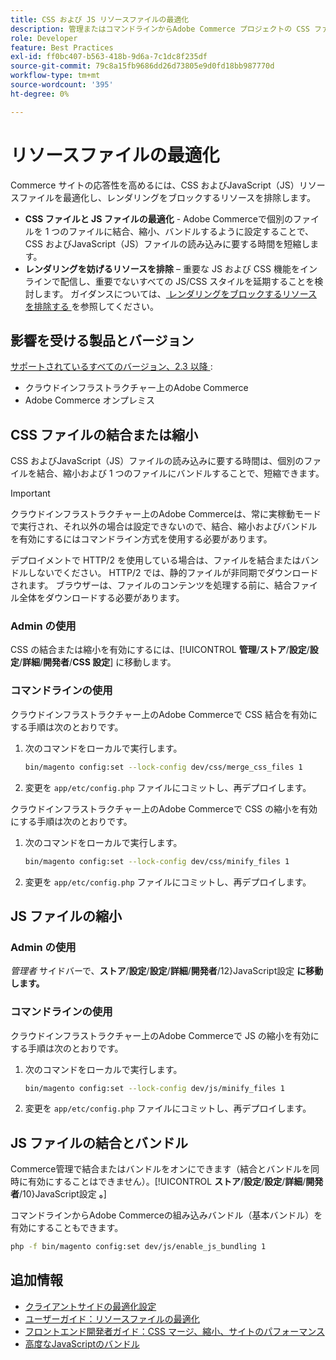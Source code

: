 ```yaml
---
title: CSS および JS リソースファイルの最適化
description: 管理またはコマンドラインからAdobe Commerce プロジェクトの CSS ファイルとJavaScript（JS）ファイルを結合して縮小する方法を説明します。
role: Developer
feature: Best Practices
exl-id: ff0bc407-b563-418b-9d6a-7c1dc8f235df
source-git-commit: 79c8a15fb9686dd26d73805e9d0fd18bb987770d
workflow-type: tm+mt
source-wordcount: '395'
ht-degree: 0%

---
```


# リソースファイルの最適化

Commerce サイトの応答性を高めるには、CSS およびJavaScript（JS）リソースファイルを最適化し、レンダリングをブロックするリソースを排除します。

- **CSS ファイルと JS ファイルの最適化** - Adobe Commerceで個別のファイルを 1 つのファイルに結合、縮小、バンドルするように設定することで、CSS およびJavaScript（JS）ファイルの読み込みに要する時間を短縮します。
- **レンダリングを妨げるリソースを排除** – 重要な JS および CSS 機能をインラインで配信し、重要でないすべての JS/CSS スタイルを延期することを検討します。 ガイダンスについては、[ レンダリングをブロックするリソースを排除する ](https://web.dev/render-blocking-resources/) を参照してください。

## 影響を受ける製品とバージョン

[ サポートされているすべてのバージョン、2.3 以降 ](../../../release/versions.md):

- クラウドインフラストラクチャー上のAdobe Commerce
- Adobe Commerce オンプレミス

## CSS ファイルの結合または縮小

CSS およびJavaScript（JS）ファイルの読み込みに要する時間は、個別のファイルを結合、縮小および 1 つのファイルにバンドルすることで、短縮できます。

>[!IMPORTANT]
>
>クラウドインフラストラクチャー上のAdobe Commerceは、常に実稼動モードで実行され、それ以外の場合は設定できないので、結合、縮小およびバンドルを有効にするにはコマンドライン方式を使用する必要があります。

デプロイメントで HTTP/2 を使用している場合は、ファイルを結合またはバンドルしないでください。 HTTP/2 では、静的ファイルが非同期でダウンロードされます。 ブラウザーは、ファイルのコンテンツを処理する前に、結合ファイル全体をダウンロードする必要があります。

### Admin の使用

CSS の結合または縮小を有効にするには、[!UICONTROL **管理**/**ストア**/**設定**/**設定**/**詳細**/**開発者**/**CSS 設定**] に移動します。

### コマンドラインの使用

クラウドインフラストラクチャー上のAdobe Commerceで CSS 結合を有効にする手順は次のとおりです。

1. 次のコマンドをローカルで実行します。

   ```bash
   bin/magento config:set --lock-config dev/css/merge_css_files 1
   ```

1. 変更を `app/etc/config.php` ファイルにコミットし、再デプロイします。

クラウドインフラストラクチャー上のAdobe Commerceで CSS の縮小を有効にする手順は次のとおりです。

1. 次のコマンドをローカルで実行します。

   ```bash
   bin/magento config:set --lock-config dev/css/minify_files 1
   ```

1. 変更を `app/etc/config.php` ファイルにコミットし、再デプロイします。

## JS ファイルの縮小

### Admin の使用

*管理者* サイドバーで、**ストア**/**設定**/**設定**/**詳細**/**開発者**/12&rbrace;JavaScript設定 **に移動します。**

### コマンドラインの使用

クラウドインフラストラクチャー上のAdobe Commerceで JS の縮小を有効にする手順は次のとおりです。

1. 次のコマンドをローカルで実行します。

   ```bash
   bin/magento config:set --lock-config dev/js/minify_files 1
   ```

1. 変更を `app/etc/config.php` ファイルにコミットし、再デプロイします。

## JS ファイルの結合とバンドル

Commerce管理で結合またはバンドルをオンにできます（結合とバンドルを同時に有効にすることはできません）。[!UICONTROL **ストア**/**設定**/**設定**/**詳細**/**開発者**/10&rbrace;JavaScript設定 **。**]

コマンドラインからAdobe Commerceの組み込みバンドル（基本バンドル）を有効にすることもできます。

```bash
php -f bin/magento config:set dev/js/enable_js_bundling 1
```

## 追加情報

- [クライアントサイドの最適化設定](../../../performance/configuration.md#client-side-optimization-settings)
- [ ユーザーガイド：リソースファイルの最適化 ](https://experienceleague.adobe.com/en/docs/commerce-admin/systems/tools/developer-tools#optimizing-resource-files)
- [ フロントエンド開発者ガイド：CSS マージ、縮小、サイトのパフォーマンス ](https://developer.adobe.com/commerce/frontend-core/guide/css/#css-merging-minification-and-performance)
- [高度なJavaScriptのバンドル](../../../performance/advanced-js-bundling.md)
